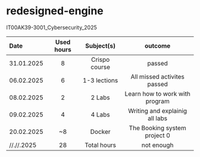 # redesigned-engine
IT00AK39-3001_Cybersecurity_2025


| Date  | Used hours | Subject(s) |  outcome |
| :---         |     :---:      |     :---:      |     :---:      |
| 31.01.2025 | 8  | Crispo course     | passed                         |
| 06.02.2025 | 6  | 1-3 lections      | All missed activites passed    |
| 08.02.2025 | 2  | 2 Labs            | Learn how to work with program |
| 09.02.2025 | 4  | 4 Labs            | Writing and explainig all labs |
| 20.02.2025 |~8  | Docker            | The Booking system project 0   |
| //.//.2025 | 28 | Total hours       | not enough                     |
